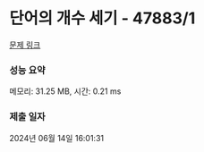 # 단어의 개수 세기 - 47883/1 

[문제 링크](https://level.goorm.io/exam/47883/%EB%8B%A8%EC%96%B4%EC%9D%98-%EA%B0%9C%EC%88%98-%EC%84%B8%EA%B8%B0/quiz/1) 

### 성능 요약

메모리: 31.25 MB, 시간: 0.21 ms

### 제출 일자

2024년 06월 14일 16:01:31

